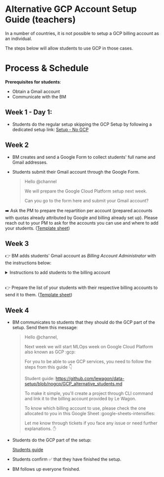 # Alternative GCP Account Setup Guide (teachers)

In a number of countries, it is not possible to setup a GCP billing account as an individual.

The steps below will allow students to use GCP in those cases.


# Process & Schedule

**Prerequisites for students**:

- Obtain a Gmail account
- Communicate with the BM

## Week 1 - Day 1:

- Students do the regular setup skipping the GCP Setup by following a dedicated setup link: [Setup - No GCP](https://github.com/lewagon/data-setup/blob/nogcp/README.md)

## Week 2

- BM creates and send a Google Form to collect students' full name and Gmail addresses.
- Students submit their Gmail account through the Google Form.

    > Hello @channel
    >
    > We will prepare the Google Cloud Platform setup next week.
    >
    > Can you go to the form here and submit your Gmail account?

➡️ Ask the PM to prepare the repartition per account (prepared accounts with quotas already attributed by Google and billing already set up). Please reach out to your PM to ask for the accounts you can use and where to add your students.
([Template sheet](https://docs.google.com/spreadsheets/d/1gWyCui6AtHaAe1yygVGOOV50C4Y969tXT08M4s8MK4A/edit?gid=1578747303#gid=1578747303))

## **Week 3**

👉 BM adds students' Gmail account as *Billing Account Administrator* with the instructions below:

<details>
  <summary>Instructions to add students to the billing account</summary>

### **Billing account Management**

From the hamburger menu, go to Billing section. Once you landed on the page, click on manage billing account.

![Billing account management](images/gcp_billingaccount.png)

### **Add student on the billing**

Once you have selected the billing account, add students and give them the role of billing account administrator (that will allow them to link their own project to this billing account).

The BM / PM should provide you a Google Sheet with students' name, email and the billing account ID to use.

👉 Go to the *Add principal* page:

![Billing account management](images/gcp_billing_account_add_principal.png)

👉 Add the student as a *Billing Account Administrator*:

![Roles setting](images/gcp_billing_account_add_student.png)

</details>

<br>

👉 Prepare the list of your students with their respective billing accounts to send it to them. ([Template sheet](https://docs.google.com/spreadsheets/d/1n8KJ0jKzDwiuaqMUBX_o6tROJ5Pqg6GcJlb6pt3uRQo/edit?usp=sharing))


## **Week 4**

- BM communicates to students that they should do the GCP part of the setup. Send them this message:


    > Hello @channel,
    >
    > Next week we will start MLOps week on Google Cloud Platform also known as GCP :gcp:
    >
    > For you to be able to use GCP services, you need to follow the steps from this guide :point_down:
    >
    > Student guide: https://github.com/lewagon/data-setup/blob/nogcp/GCP_alternative_students.md
    >
    > To make it simple, you'll create a project through CLI command and link it to the billing account provided by Le Wagon.
    >
    > To know which billing account to use, please check the one allocated to you in this Google Sheet :google-sheets-intensifies:
    >
    > Let me know through tickets if you face any issue or need further explanations. :hand:

- Students do the GCP part of the setup:

     [Students guide](https://github.com/lewagon/data-setup/blob/nogcp/GCP_alternative_students.md)

- Students confirm ✅ that they have finished the setup.
- BM follows up everyone finished.
